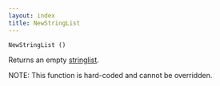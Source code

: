```yaml
---
layout: index
title: NewStringList
---
```


    NewStringList ()

Returns an empty [stringlist](../types/stringlist.html).

NOTE: This function is hard-coded and cannot be overridden.
